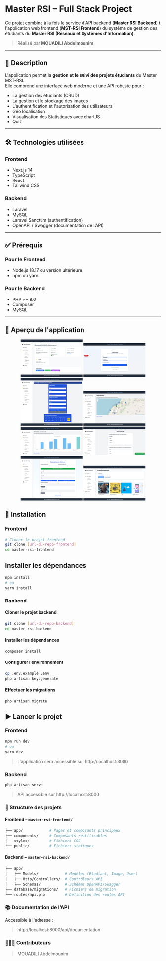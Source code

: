 # Master RSI – Full Stack Project

Ce projet combine à la fois le service d'API backend (**Master RSI Backend**) t l'application web frontend (**MST-RSI Frontend**) du système de gestion des étudiants du **Master RSI (Réseaux et Systèmes d'Information)**.

> Réalisé par **MOUADILI Abdelmounim**

---

## 🧭 Description

L'application permet la **gestion et le suivi des projets étudiants** du Master MST-RSI.  
Elle comprend une interface web moderne et une API robuste pour :

- La gestion des étudiants (CRUD)
- La gestion et le stockage des images
- L'authentification et l'autorisation des utilisateurs
- Géo localisation
- Visualisation des Statistiques avec chartJS
- Quiz

---

## 🛠️ Technologies utilisées

### Frontend

- Next.js 14
- TypeScript
- React
- Tailwind CSS

### Backend

- Laravel
- MySQL
- Laravel Sanctum (authentification)
- OpenAPI / Swagger (documentation de l’API)

---

## ✅ Prérequis

### Pour le Frontend

- Node.js 18.17 ou version ultérieure
- npm ou yarn

### Pour le Backend

- PHP >= 8.0
- Composer
- MySQL

---

## 📸 Aperçu de l'application

<div align="center">
  <img src="screenshots/home.png" width="200"/>
  <img src="screenshots/localhost_3000_login.png" width="200"/>
  <img src="screenshots/formulaires.png" width="200"/>
  <img src="screenshots/localhost_3000_projects_geolocation.png" width="200"/>
  <img src="screenshots/chartjs.png" width="200"/>
  <img src="screenshots/quiz-js.png" width="200"/>
  <img src="screenshots/matrices.png" width="200"/>
  <img src="screenshots/localhost_3000_projects_images.png" width="200"/>

</div>

## 🚀 Installation

### Frontend

```bash
# Cloner le projet frontend
git clone [url-du-repo-frontend]
cd master-rsi-frontend
```

## Installer les dépendances

```bash
npm install
# ou
yarn install
```

### Backend

#### Cloner le projet backend

```bash
git clone [url-du-repo-backend]
cd master-rsi-backend
```

#### Installer les dépendances

```bash
composer install
```

#### Configurer l’environnement

```bash
cp .env.example .env
php artisan key:generate
```

#### Effectuer les migrations

```bash
php artisan migrate
```

## ▶️ Lancer le projet

### Frontend

```bash
npm run dev
# ou
yarn dev
```

> L'application sera accessible sur http://localhost:3000

### Backend

```bash
php artisan serve
```

> API accessible sur http://localhost:8000

### 📁 Structure des projets

#### Frontend – `master-rsi-frontend/`

```bash
├── app/            # Pages et composants principaux
├── components/     # Composants réutilisables
├── styles/         # Fichiers CSS
└── public/         # Fichiers statiques
```

#### Backend – `master-rsi-backend/`

```bash
├── app/
│   ├── Models/            # Modèles (Etudiant, Image, User)
│   ├── Http/Controllers/  # Contrôleurs API
│   ├── Schemas/           # Schémas OpenAPI/Swagger
├── database/migrations/   # Fichiers de migration
└── routes/api.php         # Définition des routes API
```

### 📚 Documentation de l’API

Accessible à l'adresse :

> http://localhost:8000/api/documentation

### 👩🏻‍💻 Contributeurs

> MOUADILI Abdelmounim

